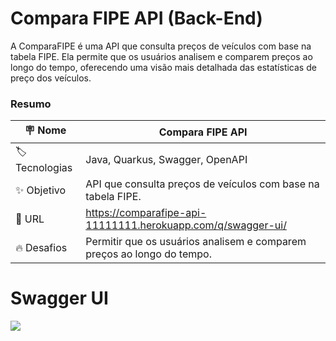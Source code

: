 # Compara FIPE API (Back-End)

A ComparaFIPE é uma API que consulta preços de veículos com base na tabela FIPE. Ela permite que os usuários analisem e comparem preços ao longo do tempo, oferecendo uma visão mais detalhada das estatísticas de preço dos veículos.

### Resumo

| :placard: Nome |  **Compara FIPE API**   
| --------------------  | -------
| :label:Tecnologias | Java, Quarkus, Swagger, OpenAPI
| :sparkles: Objetivo   | API que consulta preços de veículos com base na tabela FIPE.
| :rocket: URL        | https://comparafipe-api-11111111.herokuapp.com/q/swagger-ui/
| :fire: Desafios     | Permitir que os usuários analisem e comparem preços ao longo do tempo.

# Swagger UI

![](https://i.imgur.com/j7kaHLQ.png)